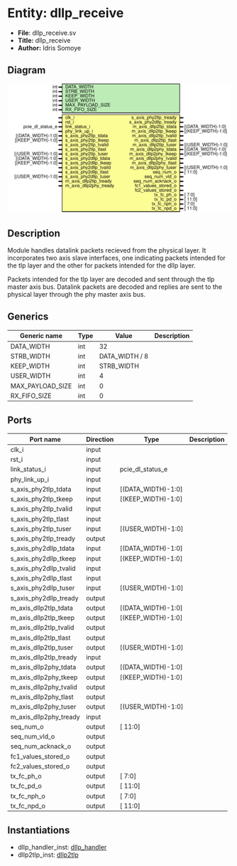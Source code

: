 
# Entity: dllp_receive 
- **File**: dllp_receive.sv
- **Title:**  dllp_receive
- **Author:**  Idris Somoye

## Diagram
![Diagram](docs/dllp_receive.svg "Diagram")
## Description

Module handles datalink packets recieved from the physical layer.
It incorporates two axis slave interfaces, one indicating packets
intended for the tlp layer and the other for packets intended for the
dllp layer.

Packets intended for the tlp layer are decoded and sent through the tlp
master axis bus. Datalink packets are decoded and replies are sent to
the physical layer through the phy master axis bus.

## Generics

| Generic name     | Type | Value          | Description |
| ---------------- | ---- | -------------- | ----------- |
| DATA_WIDTH       | int  | 32             |             |
| STRB_WIDTH       | int  | DATA_WIDTH / 8 |             |
| KEEP_WIDTH       | int  | STRB_WIDTH     |             |
| USER_WIDTH       | int  | 4              |             |
| MAX_PAYLOAD_SIZE | int  | 0              |             |
| RX_FIFO_SIZE     | int  | 0              |             |

## Ports

| Port name              | Direction | Type               | Description |
| ---------------------- | --------- | ------------------ | ----------- |
| clk_i                  | input     |                    |             |
| rst_i                  | input     |                    |             |
| link_status_i          | input     | pcie_dl_status_e   |             |
| phy_link_up_i          | input     |                    |             |
| s_axis_phy2tlp_tdata   | input     | [(DATA_WIDTH)-1:0] |             |
| s_axis_phy2tlp_tkeep   | input     | [(KEEP_WIDTH)-1:0] |             |
| s_axis_phy2tlp_tvalid  | input     |                    |             |
| s_axis_phy2tlp_tlast   | input     |                    |             |
| s_axis_phy2tlp_tuser   | input     | [(USER_WIDTH)-1:0] |             |
| s_axis_phy2tlp_tready  | output    |                    |             |
| s_axis_phy2dllp_tdata  | input     | [(DATA_WIDTH)-1:0] |             |
| s_axis_phy2dllp_tkeep  | input     | [(KEEP_WIDTH)-1:0] |             |
| s_axis_phy2dllp_tvalid | input     |                    |             |
| s_axis_phy2dllp_tlast  | input     |                    |             |
| s_axis_phy2dllp_tuser  | input     | [(USER_WIDTH)-1:0] |             |
| s_axis_phy2dllp_tready | output    |                    |             |
| m_axis_dllp2tlp_tdata  | output    | [(DATA_WIDTH)-1:0] |             |
| m_axis_dllp2tlp_tkeep  | output    | [(KEEP_WIDTH)-1:0] |             |
| m_axis_dllp2tlp_tvalid | output    |                    |             |
| m_axis_dllp2tlp_tlast  | output    |                    |             |
| m_axis_dllp2tlp_tuser  | output    | [(USER_WIDTH)-1:0] |             |
| m_axis_dllp2tlp_tready | input     |                    |             |
| m_axis_dllp2phy_tdata  | output    | [(DATA_WIDTH)-1:0] |             |
| m_axis_dllp2phy_tkeep  | output    | [(KEEP_WIDTH)-1:0] |             |
| m_axis_dllp2phy_tvalid | output    |                    |             |
| m_axis_dllp2phy_tlast  | output    |                    |             |
| m_axis_dllp2phy_tuser  | output    | [(USER_WIDTH)-1:0] |             |
| m_axis_dllp2phy_tready | input     |                    |             |
| seq_num_o              | output    | [            11:0] |             |
| seq_num_vld_o          | output    |                    |             |
| seq_num_acknack_o      | output    |                    |             |
| fc1_values_stored_o    | output    |                    |             |
| fc2_values_stored_o    | output    |                    |             |
| tx_fc_ph_o             | output    | [             7:0] |             |
| tx_fc_pd_o             | output    | [            11:0] |             |
| tx_fc_nph_o            | output    | [             7:0] |             |
| tx_fc_npd_o            | output    | [            11:0] |             |

## Instantiations

- dllp_handler_inst: [dllp_handler](docs/dllp_handler.md)
- dllp2tlp_inst: [dllp2tlp](docs/dllp2tlp.md)

